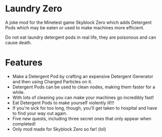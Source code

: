 Laundry Zero
============

A joke mod for the Minetest game Skyblock Zero which adds Detergent Pods which may be eaten or used to make machines more efficient.

Do not eat laundry detergent pods in real life, they are poisonous and can cause death.

Features
========

- Make a Detergent Pod by crafting an expensive Detergent Generator and then using Charged Particles on it.
- Detergent Pods can be used to clean nodes, making them faster for a while.
- With lots of cleaning you can make your machines go incredibly fast!
- Eat Detergent Pods to make yourself violently ill!!!
- If you're sick for too long, though, you'll get taken to hospital and have to find your way out again.
- Five new quests, including three secret ones that only appear when completed!
- Only mod made for Skyblock Zero so far! (lol)